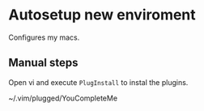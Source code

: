 # Autosetup new enviroment

Configures my macs.

## Manual steps

Open vi and execute `PlugInstall` to instal the plugins.

~/.vim/plugged/YouCompleteMe
